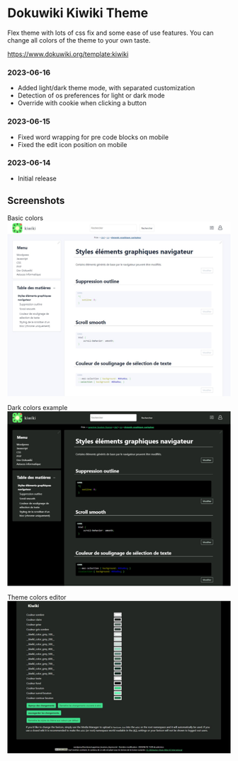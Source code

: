 # Dokuwiki Kiwiki Theme

Flex theme with lots of css fix and some ease of use features. You can change all colors of the theme to your own taste.

https://www.dokuwiki.org/template:kiwiki

### 2023-06-16
- Added light/dark theme mode, with separated customization
- Detection of os preferences for light or dark mode
- Override with cookie when clicking a button
  
### 2023-06-15
- Fixed word wrapping for pre code blocks on mobile
- Fixed the edit icon position on mobile

### 2023-06-14
- Initial release

## Screenshots

Basic colors
![kiwiki_screenshot](./screenshots/kiwiki_screenshot.jpg)

Dark colors example
![kiwiki_screenshot01](./screenshots/kiwiki_screenshot01.jpg)

Theme colors editor
![kiwiki_screenshot02](./screenshots/kiwiki_screenshot02.jpg)
